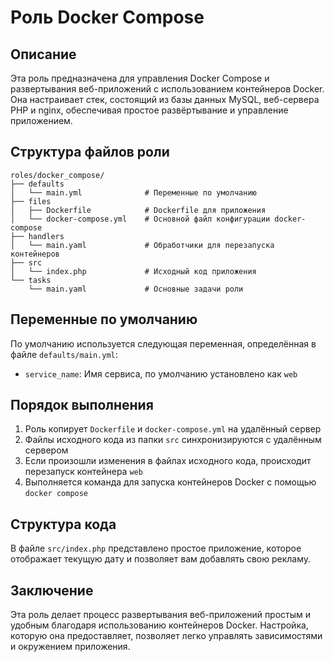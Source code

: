 # Роль Docker Compose


## Описание
Эта роль предназначена для управления Docker Compose и развертывания веб-приложений с использованием контейнеров Docker. Она настраивает стек, состоящий из базы данных MySQL, веб-сервера PHP и nginx, обеспечивая простое развёртывание и управление приложением.


## Структура файлов роли
```text
roles/docker_compose/
├── defaults
│   └── main.yml              # Переменные по умолчанию
├── files
│   ├── Dockerfile            # Dockerfile для приложения
│   └── docker-compose.yml    # Основной файл конфигурации docker-compose
├── handlers
│   └── main.yaml             # Обработчики для перезапуска контейнеров
├── src
│   └── index.php             # Исходный код приложения
└── tasks
    └── main.yaml             # Основные задачи роли
```


## Переменные по умолчанию
По умолчанию используется следующая переменная, определённая в файле `defaults/main.yml`:
- `service_name`: Имя сервиса, по умолчанию установлено как `web`


## Порядок выполнения
1. Роль копирует `Dockerfile` и `docker-compose.yml` на удалённый сервер
2. Файлы исходного кода из папки `src` синхронизируются с удалённым сервером
3. Если произошли изменения в файлах исходного кода, происходит перезапуск контейнера `web`
4. Выполняется команда для запуска контейнеров Docker с помощью `docker compose`


## Структура кода
В файле `src/index.php` представлено простое приложение, которое отображает текущую дату и позволяет вам добавлять свою рекламу.


## Заключение
Эта роль делает процесс развертывания веб-приложений простым и удобным благодаря использованию контейнеров Docker. Настройка, которую она предоставляет, позволяет легко управлять зависимостями и окружением приложения.